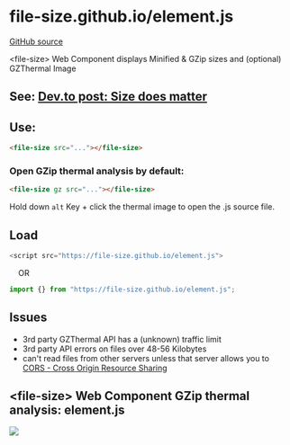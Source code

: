 # file-size.github.io/element.js

[GitHub source](https://github.com/file-size/file-size.github.io)

&lt;file-size> Web Component displays Minified &amp; GZip sizes and (optional) GZThermal Image

## See: [Dev.to post: Size does matter](https://dev.to/dannyengelman/file-size-web-component-because-size-does-matter-3d3k)

## Use:

```html
<file-size src="..."></file-size>
```

### Open GZip thermal analysis by default:

```html
<file-size gz src="..."></file-size>
```

Hold down ``alt`` Key + click the thermal image to open the .js source file.

## Load

```js
<script src="https://file-size.github.io/element.js">
```

 &nbsp; &nbsp; OR

```js
import {} from "https://file-size.github.io/element.js";
```

## Issues

* 3rd party GZThermal API has a (unknown) traffic limit
* 3rd party API errors on files over 48-56 Kilobytes
* can't read files from other servers unless that server allows you to  
[CORS - Cross Origin Resource Sharing](https://developer.mozilla.org/en-US/docs/Web/HTTP/CORS) 

## &lt;file-size> Web Component GZip thermal analysis: element.js

![](https://gzthermal.vercel.app/?url=https://file-size.github.io/element.js)
